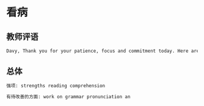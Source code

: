 # 看病

## 教师评语

```markdown
Davy, Thank you for your patience, focus and commitment today. Here are your notes: If you would like to book another lesson please sign up under Terri M. Terri teacherterri@new.rr.com
```

## 总体

```markdown
强项: strengths reading comprehension

有待改善的方面: work on grammar pronunciation an
```